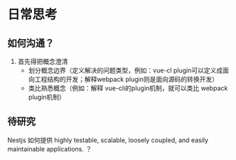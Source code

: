 # 日常思考
## 如何沟通？
1. 首先得把概念澄清
    * 划分概念边界（定义解决的问题类型，例如：vue-cl plugin可以定义成面向工程结构的开发；解释webpack plugin则是面向源码的转换开发）
    * 类比熟悉概念（例如：解释 vue-cli的plugin机制，就可以类比 webpack plugin机制）

## 待研究
Nestjs 如何提供 highly testable, scalable, loosely coupled, and easily maintainable applications. ？